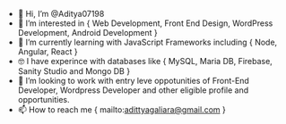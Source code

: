 - 👋 Hi, I’m @Aditya07198
- 👀 I’m interested in { Web Development, Front End Design, WordPress Development, Android Development }
- 🌱 I’m currently learning with JavaScript Frameworks including { Node, Angular, React }
- 🤓 I have experince with databases like { MySQL, Maria DB, Firebase, Sanity Studio and Mongo DB }
- 💞️ I’m looking to work with entry leve oppotunities of Front-End Developer, Wordpress Developer and other eligible profile and opportunities.
- 📫 How to reach me { mailto:adittyagaliara@gmail.com }

<!---
Aditya07198/Aditya07198 is a ✨ special ✨ repository because its `README.md` (this file) appears on your GitHub profile.
You can click the Preview link to take a look at your changes.
--->

